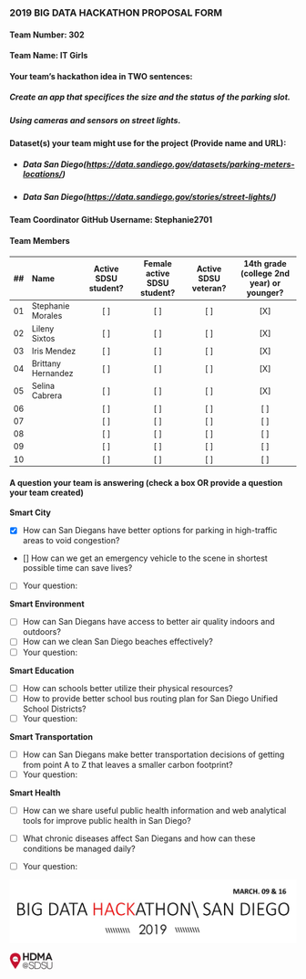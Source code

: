 ### 2019 BIG DATA HACKATHON PROPOSAL FORM

#### Team Number: 302  

#### Team Name: IT Girls    
  
#### Your team’s hackathon idea in TWO sentences:
##### Create an app that specifices the size and the status of the parking slot.
##### Using cameras and sensors on street lights. 
  
#### Dataset(s) your team might use for the project (Provide name and URL):
- ##### Data San Diego(https://data.sandiego.gov/datasets/parking-meters-locations/)
- ##### Data San Diego(https://data.sandiego.gov/stories/street-lights/)

#### Team Coordinator GitHub Username: Stephanie2701

#### Team Members
| ## |        Name         | Active SDSU student? | Female active SDSU student? | Active SDSU veteran? | 14th grade (college 2nd year) or younger? |
| -- | :------------------ |        :---:         |            :---:            |        :---:         |                  :---:                    |
| 01 | Stephanie Morales   |         [ ]          |             [ ]             |         [ ]          |                   [X]                     |
| 02 |  Lileny Sixtos      |         [ ]          |             [ ]             |         [ ]          |                   [X]                     |
| 03 |  Iris Mendez        |         [ ]          |             [ ]             |         [ ]          |                   [X]                     |
| 04 |  Brittany Hernandez |         [ ]          |             [ ]             |         [ ]          |                   [X]                     |
| 05 |  Selina Cabrera     |         [ ]          |             [ ]             |         [ ]          |                   [X]                     |
| 06 |                     |         [ ]          |             [ ]             |         [ ]          |                   [ ]                     |
| 07 |                     |         [ ]          |             [ ]             |         [ ]          |                   [ ]                     |
| 08 |                     |         [ ]          |             [ ]             |         [ ]          |                   [ ]                     |
| 09 |                     |         [ ]          |             [ ]             |         [ ]          |                   [ ]                     |
| 10 |                     |         [ ]          |             [ ]             |         [ ]          |                   [ ]                     |
  
#### A question your team is answering (check a box OR provide a question your team created)

**Smart City**
- [x] How can San Diegans have better options for parking in high-traffic areas to void congestion?
- [] How can we get an emergency vehicle to the scene in shortest possible time can save lives?
- [ ] Your question:

**Smart Environment**
- [ ] How can San Diegans have access to better air quality indoors and outdoors?
- [ ] How can we clean San Diego beaches effectively?
- [ ] Your question:

**Smart Education**
- [ ] How can schools better utilize their physical resources?
- [ ] How to provide better school bus routing plan for San Diego Unified School Districts?
- [ ] Your question:

**Smart Transportation**
- [ ] How can San Diegans make better transportation decisions of getting from point A to Z that leaves a smaller carbon footprint?
- [ ] Your question:

**Smart Health**
- [ ] How can we share useful public health information and web analytical tools for improve public health in San Diego?
- [ ] What chronic diseases affect San Diegans and how can these conditions be managed daily?
- [ ] Your question:


![bigdatahackathon4sd](https://github.com/BigDataForSanDiego/00-Proposal-Templates/blob/master/img/big_data_2019.jpg "Big Data Hackathon for San Diego 2019")  

<img height="15%" width="15%" alt="hdma" src="https://github.com/BigDataForSanDiego/00-Proposal-Templates/blob/master/img/hdma2.png"> 
